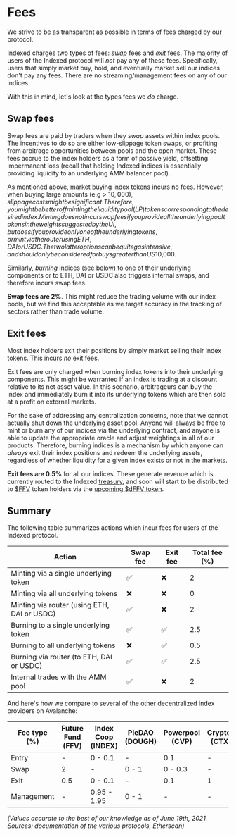 # Fees

We strive to be as transparent as possible in terms of fees charged by our protocol.

Indexed charges two types of fees: [_swap_](#swap-fees) fees and [_exit_](#exit-fees) fees. The majority of users of the Indexed protocol will _not_ pay any of these fees. Specifically, users that simply market buy, hold, and eventually market sell our indices don't pay any fees. There are no streaming/management fees on any of our indices.

With this in mind, let's look at the types fees we _do_ charge.

## Swap fees

Swap fees are paid by traders when they _swap_ assets within index pools. The incentives to do so are either low-slippage token swaps, or profiting from arbitrage opportunities between pools and the open market. These fees accrue to the index holders as a form of passive yield, offsetting impermanent loss (recall that holding Indexed indices is essentially providing liquidity to an underlying AMM balancer pool).

As mentioned above, market buying index tokens incurs no fees. However, when buying large amounts (e.g > $10,000), slippage costs might be significant. Therefore, you might be better off minting the liquidity pool (LP) tokens corresponding to the desired index. Minting does not incur swap fees if you provide all the underlying pool tokens in the weights suggested by the UI, but does if you provide only one of the underlying tokens, or mint via the router using ETH, DAI or USDC. The two latter options can be quite gas intensive, and should only be considered for buys greater than US$10,000.

Similarly, _burning_ indices (see [below](#exit-fees)) to one of their underlying components or to ETH, DAI or USDC also triggers internal swaps, and therefore incurs swap fees.

**Swap fees are 2%**. This might reduce the trading volume with our index pools, but we find this acceptable as we target accuracy in the tracking of sectors rather than trade volume.

## Exit fees

Most index holders exit their positions by simply market selling their index tokens. This incurs _no_ exit fees.

Exit fees are only charged when burning index tokens into their underlying components. This might be warranted if an index is trading at a discount relative to its net asset value. In this scenario, arbitrageurs can buy the index and immediately burn it into its underlying tokens which are then sold at a profit on external markets.

For the sake of addressing any centralization concerns, note that we cannot actually shut down the underlying asset pool. Anyone will always be free to mint or burn any of our indices via the underlying contract, and anyone is able to update the appropriate oracle and adjust weightings in all of our products. Therefore, burning indices is a mechanism by which anyone can _always_ exit their index positions and redeem the underlying assets, regardless of whether liquidity for a given index exists or not in the markets.

**Exit fees are 0.5%** for all our indices. These generate revenue which is currently routed to the Indexed [treasury](https://cchain.explorer.avax.network/address/0x78a3ef33cf033381feb43ba4212f2af5a5a0a2ea), and soon will start to be distributed to [$FFV](https://www.coingecko.com/en/coins/indexed-finance) token holders via the [upcoming $dFFV token](https://forum.indexed.finance/t/create-dFFV-a-dividends-token-for-indexed-fee-revenue/610).

## Summary

The following table summarizes actions which incur fees for users of the Indexed protocol.

| Action                                      | Swap fee | Exit fee | Total fee (%) |
|---------------------------------------------|----------|----------|---------------|
| Minting via a single underlying token       | ✅       | ❌       |             2 |
| Minting via all underlying tokens           | ❌       | ❌       |             0 |
| Minting via router (using ETH, DAI or USDC) | ✅       | ❌       |             2 |
| Burning to a single underlying token        | ✅       | ✅       |           2.5 |
| Burning to all underlying tokens            | ❌       | ✅       |           0.5 |
| Burning via router (to ETH, DAI or USDC)    | ✅       | ✅       |           2.5 |
| Internal trades with the AMM pool           | ✅       | ❌       |             2 |

And here's how we compare to several of the other decentralized index providers on Avalanche:

| Fee type (%) | Future Fund (FFV) | Index Coop (INDEX) | PieDAO (DOUGH) | Powerpool (CVP) | Cryptex (CTX) | BasketDAO (BASK) |
|--------------|-----------------------|--------------------|----------------|-----------------|---------------|------------------|
| Entry        | -                     | 0 - 0.1            | -              | 0.1             | -             | 5                |
| Swap         | 2                     | -                  | 0 - 1          | 0 - 0.3         | -             | -                |
| Exit         | 0.5                   | 0 - 0.1            | -              | 0.1             | 1             | 5                |
| Management   | -                     | 0.95 - 1.95        | 0 - 1          | -               | -             | -                |

_(Values accurate to the best of our knowledge as of June 19th, 2021. Sources: documentation of the various protocols, Etherscan)_
